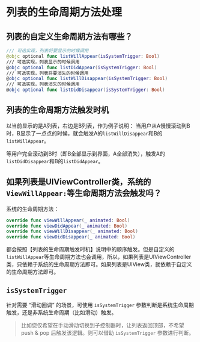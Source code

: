 # 列表的生命周期方法处理

## 列表的自定义生命周期方法有哪些？

```Swift
/// 可选实现，列表将要显示的时候调用
@objc optional func listWillAppear(isSystemTrigger: Bool)
/// 可选实现，列表显示的时候调用
@objc optional func listDidAppear(isSystemTrigger: Bool)
/// 可选实现，列表将要消失的时候调用
@objc optional func listWillDisappear(isSystemTrigger: Bool)
/// 可选实现，列表消失的时候调用
@objc optional func listDidDisappear(isSystemTrigger: Bool)
```


## 列表的生命周期方法触发时机

以当前显示的是A列表，右边是B列表，作为例子说明：
当用户从A慢慢滚动到B时，B显示了一点点的时候，就会触发A的`listWillDisappear`和B的`listWillAppear`。

等用户完全滚动到B时（即B全部显示到界面，A全部消失），触发A的`listDidDisappear`和B的`listDidAppear`。

## 如果列表是UIViewController类，系统的`ViewWillAppear:`等生命周期方法会触发吗？

系统的生命周期方法：
```Swift
override func viewWillAppear(_ animated: Bool)
override func viewDidAppear(_ animated: Bool)
override func viewWillDisappear(_ animated: Bool)
override func viewDidDisappear(_ animated: Bool)
```
都会按照【列表的生命周期触发时机】说明中的顺序触发。但是自定义的`listWillAppear`等生命周期方法也会调用，所以，如果列表是UIViewController类，只依赖于系统的生命周期方法即可。如果列表是UIView类，就依赖于自定义的生命周期方法即可。

## `isSystemTrigger`

针对需要 “滑动回调” 的场景，可使用 `isSystemTrigger` 参数判断是系统生命周期触发，还是非系统生命周期（比如滑动）触发。

> 比如您仅希望在手动滑动切换到子控制器时，让列表返回顶部，不希望 push & pop 后触发该逻辑。则可以借助 `isSystemTrigger` 参数进行判断。
